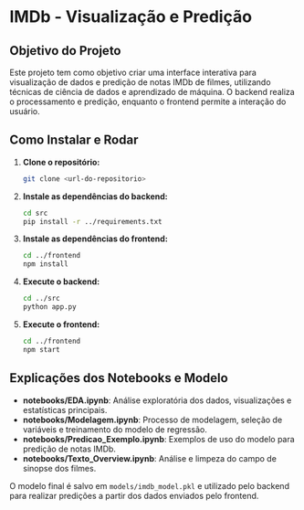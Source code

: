 # IMDb - Visualização e Predição

## Objetivo do Projeto

Este projeto tem como objetivo criar uma interface interativa para visualização de dados e predição de notas IMDb de filmes, utilizando técnicas de ciência de dados e aprendizado de máquina. O backend realiza o processamento e predição, enquanto o frontend permite a interação do usuário.

## Como Instalar e Rodar

1. **Clone o repositório:**
   ```bash
   git clone <url-do-repositorio>
   ```
2. **Instale as dependências do backend:**
   ```bash
   cd src
   pip install -r ../requirements.txt
   ```
3. **Instale as dependências do frontend:**
   ```bash
   cd ../frontend
   npm install
   ```
4. **Execute o backend:**
   ```bash
   cd ../src
   python app.py
   ```
5. **Execute o frontend:**
   ```bash
   cd ../frontend
   npm start
   ```

## Explicações dos Notebooks e Modelo

- **notebooks/EDA.ipynb**: Análise exploratória dos dados, visualizações e estatísticas principais.
- **notebooks/Modelagem.ipynb**: Processo de modelagem, seleção de variáveis e treinamento do modelo de regressão.
- **notebooks/Predicao_Exemplo.ipynb**: Exemplos de uso do modelo para predição de notas IMDb.
- **notebooks/Texto_Overview.ipynb**: Análise e limpeza do campo de sinopse dos filmes.

O modelo final é salvo em `models/imdb_model.pkl` e utilizado pelo backend para realizar predições a partir dos dados enviados pelo frontend.

